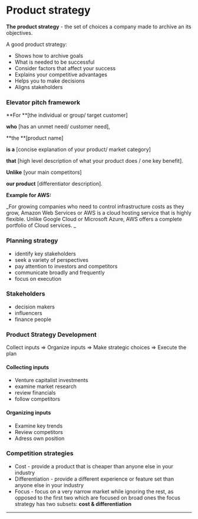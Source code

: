 # Product strategy

**The product strategy** -  the set of choices a company made to archive an its objectives.

A good product strategy:

* Shows how to archive goals
* What is needed to be successful&#x20;
* Consider factors that affect your success&#x20;
* Explains your competitive advantages
* Helps you to make decisions
* Aligns stakeholders

### **Elevator pitch framework**

**For **\[the individual or group/ target customer]

**who** \[has an unmet need/ customer need],

**the **\[product name]

**is a** \[concise explanation of your product/ market category]

**that** \[high level description of what your product does / one key benefit].

**Unlike** \[your main competitors]

**our product** \[differentiator description].



**Example for AWS:**

_For growing companies who need to control infrastructure costs as they grow, Amazon Web Services or AWS is a cloud hosting service that is highly flexible. Unlike Google Cloud or Microsoft Azure, AWS offers a complete portfolio of Cloud services. _

### Planning strategy

* identify key stakeholders
* seek a variety of perspectives
* pay attention to investors and competitors&#x20;
* communicate broadly and frequently
* focus on execution

### Stakeholders

* decision makers
* influencers
* finance people

### Product Strategy Development

Collect inputs => Organize inputs => Make strategic choices => Execute the plan

#### Collecting inputs

* Venture capitalist investments&#x20;
* examine market research
* review financials
* follow competitors

#### Organizing inputs

* Examine key trends
* Review competitors
* Adress own position

### Competition strategies

* Cost - provide a product that is cheaper than anyone else in your industry
* Differentiation - provide a different experience or feature set than anyone else in your industry
* Focus - focus on a very narrow market while ignoring the rest, as opposed to the first two which are focused on broad ones the focus strategy has two subsets: **cost & differentiation**

****



